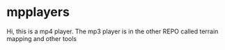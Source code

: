 # mpplayers
Hi, this is a mp4 player. The mp3 player is in the other REPO called terrain mapping and other tools

